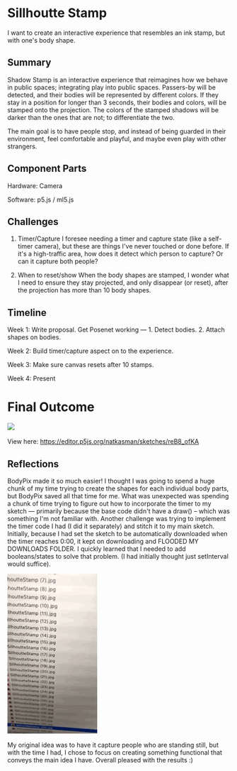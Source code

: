 # Sillhoutte Stamp

I want to create an interactive experience that resembles an ink stamp, but with one's body shape.


## Summary 

Shadow Stamp is an interactive experience that reimagines how we behave in public spaces; integrating play into public spaces. 
Passers-by will be detected, and their bodies will be represented by different colors. If they stay in a position for longer
than 3 seconds, their bodies and colors, will be stamped onto the projection. The colors of the stamped shadows will be darker
than the ones that are not; to differentiate the two. 

The main goal is to have people stop, and instead of being guarded in their environment, feel comfortable and playful,
and maybe even play with other strangers.


## Component Parts

Hardware: Camera

Software: p5.js / ml5.js


## Challenges

1. Timer/Capture
I foresee needing a timer and capture state (like a self-timer camera), but these are things I've never touched or done
before. If it's a high-traffic area, how does it detect which person to capture? Or can it capture both people?  

2. When to reset/show
When the body shapes are stamped, I wonder what I need to ensure they stay projected, and only disappear (or reset),
after the projection has more than 10 body shapes.


## Timeline

Week 1: Write proposal. Get Posenet working — 1. Detect bodies. 2. Attach shapes on bodies.

Week 2: Build timer/capture aspect on to the experience.

Week 3: Make sure canvas resets after 10 stamps.

Week 4: Present


# Final Outcome
![](SillhouteStamp.gif)

View here: https://editor.p5js.org/natkasman/sketches/reB8_ofKA


## Reflections

BodyPix made it so much easier! I thought I was going to spend a huge chunk of my time trying to create the shapes for each individual body parts, but BodyPix saved all that time for me. What was unexpected was spending a chunk of time trying to figure out how to incorporate the timer to my sketch — primarily because the base code didn't have a draw() – which was something I'm not familiar with. Another challenge was trying to implement the timer code I had (I did it separately) and stitch it to my main sketch. Initially, because I had set the sketch to be automatically downloaded when the timer reaches 0:00, it kept on downloading and FLOODED MY DOWNLOADS FOLDER. I quickly learned that I needed to add booleans/states to solve that problem. (I had initially thought just setInterval would suffice).

![](flood.gif)

My original idea was to have it capture people who are standing still, but with the time I had, I chose to focus on creating something functional that conveys the main idea I have. Overall pleased with the results :)
